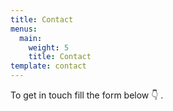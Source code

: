 ```yaml
---
title: Contact
menus:
  main:
    weight: 5
    title: Contact
template: contact
---
```


To get in touch fill the form below 👇 .
